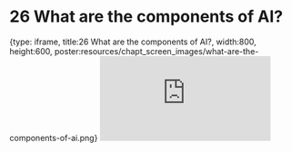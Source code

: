 # 26 What are the components of AI?
 
{type: iframe, title:26 What are the components of AI?, width:800, height:600, poster:resources/chapt_screen_images/what-are-the-components-of-ai.png}
![](https://hutchdatascience.org/AI_for_Decision_Makers/no_toc/what-are-the-components-of-ai.html)
 

 
